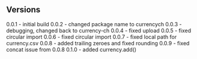 ## Versions

0.0.1 - initial build
0.0.2 - changed package name to currencych
0.0.3 - debugging, changed back to currency-ch
0.0.4 - fixed upload
0.0.5 - fixed circular import
0.0.6 - fixed circular import
0.0.7 - fixed local path for currency.csv
0.0.8 - added trailing zeroes and fixed rounding
0.0.9 - fixed concat issue from 0.0.8
0.1.0 - added currency.add()